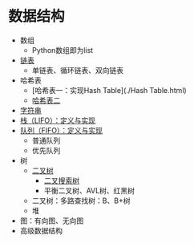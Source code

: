 # 数据结构

- 数组
  - Python数组即为list
- [链表](./链表.html) 
  - 单链表、循环链表、双向链表
- 哈希表
  - [哈希表一：实现Hash Table](./Hash Table.html) 
  - [哈希表二](./哈希表二.html) 
- [字符串](./字符串.html) 
- [栈（LIFO）：定义与实现](./栈.html) 
- [队列（FIFO）：定义与实现](./队列.html) 
  - 普通队列
  - 优先队列
- 树
  - [二叉树](./二叉树.html) 
    - [二叉搜索树](./二叉搜索树.html) 
    - 平衡二叉树、AVL树、红黑树
  - 二叉树：多路查找树：B、B+树
  - 堆
- 图：有向图、无向图
- 高级数据结构